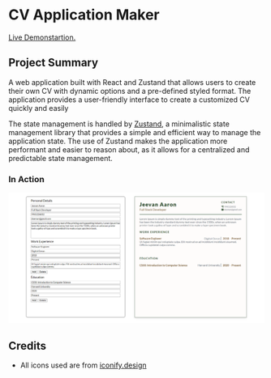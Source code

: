 # CV Application Maker

<a href="https://cv-application-three.vercel.app/">Live Demonstartion.</a>

## Project Summary

A web application built with React and Zustand that allows users to create their own CV with dynamic options and a pre-defined styled format. The application provides a user-friendly interface to create a customized CV quickly and easily

The state management is handled by <a href="https://github.com/pmndrs/zustand">Zustand</a>, a minimalistic state management library that provides a simple and efficient way to manage the application state. The use of Zustand makes the application more performant and easier to reason about, as it allows for a centralized and predictable state management.
 
### In Action

<img src="images\CV Maker - Brave 20-04-2023 10_41_12.png" alt="">

## Credits

- All icons used are from <a href="https://iconify.design/">iconify.design</a>

